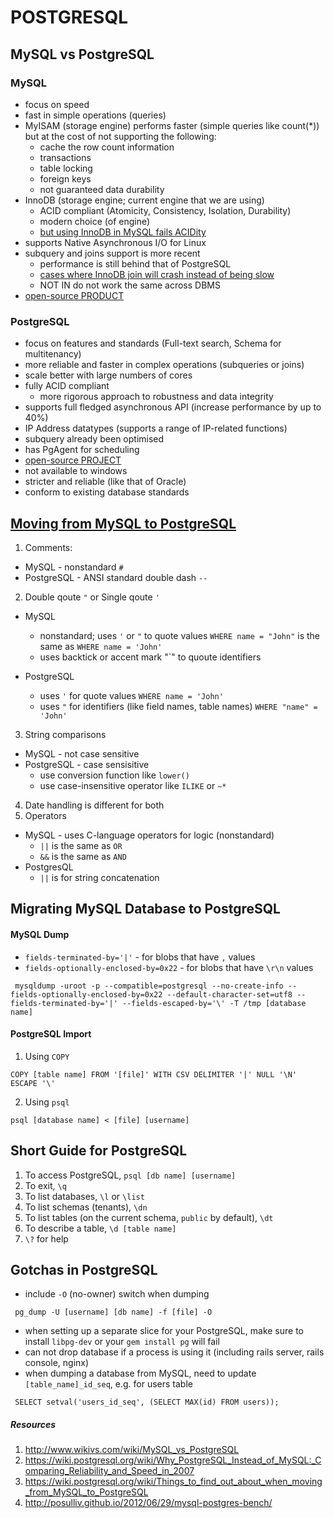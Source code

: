 # POSTGRESQL

## MySQL vs PostgreSQL

### MySQL
* focus on speed
* fast in simple operations (queries)
* MyISAM (storage engine) performs faster (simple queries like count(*)) but at the cost of not supporting the following:
  * cache the row count information
  * transactions
  * table locking
  * foreign keys
  * not guaranteed data durability
* InnoDB (storage engine; current engine that we are using)
  * ACID compliant (Atomicity, Consistency, Isolation, Durability)
  * modern choice (of engine)
  * [but using InnoDB in MySQL fails ACIDity](http://www.wikivs.com/wiki/MySQL_vs_PostgreSQL#ACID_Compliance)
* supports Native Asynchronous I/O for Linux
* subquery and joins support is more recent
  * performance is still behind that of PostgreSQL
  * [cases where InnoDB join will crash instead of being slow](http://www.wikivs.com/wiki/MySQL_vs_PostgreSQL#Joins)
  * NOT IN do not work the same across DBMS
* [open-source PRODUCT](http://www.wikivs.com/wiki/MySQL_vs_PostgreSQL#Development)

### PostgreSQL
* focus on features and standards (Full-text search, Schema for multitenancy)
* more reliable and faster in complex operations (subqueries or joins)
* scale better with large numbers of cores
* fully ACID compliant
  * more rigorous approach to robustness and data integrity
* supports full fledged asynchronous API (increase performance by up to 40%)
* IP Address datatypes (supports a range of IP-related functions)
* subquery already been optimised
* has PgAgent for scheduling
* [open-source PROJECT](http://www.wikivs.com/wiki/MySQL_vs_PostgreSQL#Development)
* not available to windows
* stricter and reliable (like that of Oracle)
* conform to existing database standards


## [Moving from MySQL to PostgreSQL](https://wiki.postgresql.org/wiki/Things_to_find_out_about_when_moving_from_MySQL_to_PostgreSQL)
1.  Comments:
  * MySQL - nonstandard `#`
  * PostgreSQL - ANSI standard double dash `--`
2.  Double qoute `"` or Single qoute `'`
  * MySQL
    * nonstandard; uses `'` or `"` to quote values `WHERE name = "John"` is the same as `WHERE name = 'John'`
    * uses backtick or accent mark "`" to quoute identifiers
  
  * PostgreSQL
    * uses `'` for quote values `WHERE name = 'John'`
    * uses `"` for identifiers (like field names, table names) `WHERE "name" = 'John'`
3.  String comparisons
  * MySQL - not case sensitive
  * PostgreSQL - case sensisitive
    * use conversion function like `lower()`
    * use case-insensitive operator like `ILIKE` or `~*`
4. Date handling is different for both
5. Operators
  * MySQL - uses C-language operators for logic (nonstandard)
    * `||` is the same as `OR`
    * `&&` is the same as `AND`
  * PostgresQL
    * `||` is for string concatenation
    
## Migrating MySQL Database to PostgreSQL

#### MySQL Dump
* `fields-terminated-by='|'` - for blobs that have `,` values
* `fields-optionally-enclosed-by=0x22` - for blobs that have `\r\n` values

```
 mysqldump -uroot -p --compatible=postgresql --no-create-info --fields-optionally-enclosed-by=0x22 --default-character-set=utf8 --fields-terminated-by='|' --fields-escaped-by='\' -T /tmp [database name]
```

#### PostgreSQL Import
1. Using `COPY`
```
COPY [table name] FROM '[file]' WITH CSV DELIMITER '|' NULL '\N' ESCAPE '\'
```

2. Using `psql`
```
psql [database name] < [file] [username]
```

## Short Guide for PostgreSQL
1.  To access PostgreSQL, `psql [db name] [username]`
2.  To exit, `\q`
3.  To list databases, `\l` or `\list`
4.  To list schemas (tenants), `\dn`
5.  To list tables (on the current schema, `public` by default), `\dt`
6.  To describe a table, `\d [table name]`
7.  `\?` for help


## Gotchas in PostgreSQL
* include `-O` (no-owner) switch when dumping
```
 pg_dump -U [username] [db name] -f [file] -O
```
* when setting up a separate slice for your PostgreSQL, make sure to install `libpg-dev` or your `gem install pg` will fail
* can not drop database if a process is using it (including rails server, rails console, nginx)
* when dumping a database from MySQL, need to update `[table_name]_id_seq`, e.g. for users table
```
 SELECT setval('users_id_seq', (SELECT MAX(id) FROM users));
```



##### Resources
1. http://www.wikivs.com/wiki/MySQL_vs_PostgreSQL
2. https://wiki.postgresql.org/wiki/Why_PostgreSQL_Instead_of_MySQL:_Comparing_Reliability_and_Speed_in_2007
3. https://wiki.postgresql.org/wiki/Things_to_find_out_about_when_moving_from_MySQL_to_PostgreSQL
4. http://posulliv.github.io/2012/06/29/mysql-postgres-bench/

